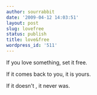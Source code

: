 ```yaml
---
author: sourrabbit
date: '2009-04-12 14:03:51'
layout: post
slug: lovefree
status: publish
title: love&free
wordpress_id: '511'
---
```


If you love something, set it free.

If it comes back to you, it is yours.

If it doesn't , it never was.

